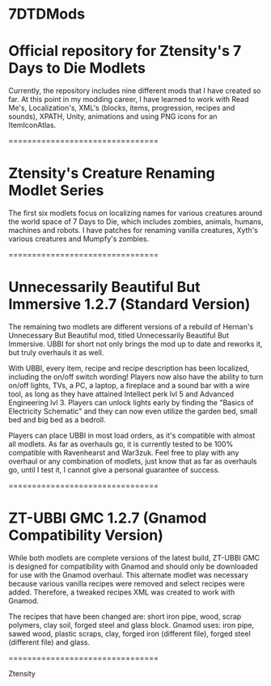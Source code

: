 # 7DTDMods
 Official repository for Ztensity's 7 Days to Die Modlets
 ================================
 
 Currently, the repository includes nine different mods that I have created so far. At this point in my modding career, I have learned to work with Read Me's, Localization's, XML's (blocks, items, progression, recipes and sounds), XPATH, Unity, animations and using PNG icons for an ItemIconAtlas.
 
 
 ================================
 
 
 Ztensity's Creature Renaming Modlet Series
 =======
 
 The first six modlets focus on localizing names for various creatures around the world space of 7 Days to Die, which includes zombies, animals, humans, machines and robots. I have patches for renaming vanilla creatures, Xyth's various creatures and Mumpfy's zombies.
 
 
 ================================
 
 
 Unnecessarily Beautiful But Immersive 1.2.7 (Standard Version)
 =======
 
 The remaining two modlets are different versions of a rebuild of Hernan's Unnecessary But Beautiful mod, titled Unnecessarily Beautiful But Immersive. UBBI for short not only brings the mod up to date and reworks it, but truly overhauls it as well. 
 
 With UBBI, every item, recipe and recipe description has been localized, including the on/off switch wording! Players now also have the ability to turn on/off lights, TVs, a PC, a laptop, a fireplace and a sound bar with a wire tool, as long as they have attained Intellect perk lvl 5 and Advanced Engineering lvl 3. Players can unlock lights early by finding the "Basics of Electricity Schematic" and they can now even utilize the garden bed, small bed and big bed as a bedroll.
 
 Players can place UBBI in most load orders, as it's compatible with almost all modlets. As far as overhauls go, it is currently tested to be 100% compatible with Ravenhearst and War3zuk. Feel free to play with any overhaul or any combination of modlets, just know that as far as overhauls go, until I test it, I cannot give a personal guarantee of success.
 
 
 ================================
 
 
 ZT-UBBI GMC 1.2.7 (Gnamod Compatibility Version)
 =======
 
 While both modlets are complete versions of the latest build, ZT-UBBI GMC is designed for compatibility with Gnamod and should only be downloaded for use with the Gnamod overhaul. This alternate modlet was necessary because various vanilla recipes were removed and select recipes were added. Therefore, a tweaked recipes XML was created to work with Gnamod.
 
 The recipes that have been changed are: short iron pipe, wood, scrap polymers, clay soil, forged steel and glass block. Gnamod uses: iron pipe, sawed wood, plastic scraps, clay, forged iron (different file), forged steel (different file) and glass.
 
 
 ================================
 
 
 Ztensity